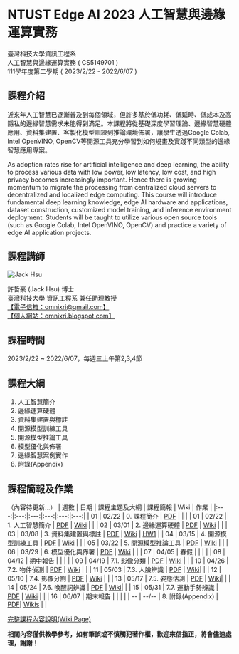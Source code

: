 
# NTUST Edge AI 2023 人工智慧與邊緣運算實務
臺灣科技大學資訊工程系  
人工智慧與邊緣運算實務 ( CS5149701 )  
111學年度第二學期 ( 2023/2/22 - 2022/6/07 )  

## 課程介紹

近來年人工智慧已逐漸普及到每個領域，但許多基於低功耗、低延時、低成本及高隱私的邊緣智慧需求未能得到滿足。本課程將從基礎深度學習理論、邊緣智慧硬體應用、資料集建置、客製化模型訓練到推論環境佈署，讓學生透過Google Colab, Intel OpenVINO, OpenCV等開源工具充分學習到如何規畫及實踐不同類型的邊緣智慧應用專案。  

As adoption rates rise for artificial intelligence and deep learning, the ability to process various data with low power, low latency, low cost, and high privacy becomes increasingly important. Hence there is growing momentum to migrate the processing from centralized cloud servers to decentralized and localized edge computing. This course will introduce fundamental deep learning knowledge, edge AI hardware and applications, dataset construction, customized model training, and  inference environment deployment. Students will be taught to utilize various open source tools (such as Google Colab, Intel OpenVINO, OpenCV) and practice a variety of edge AI application projects.  

## 課程講師
![Jack Hsu](https://1.bp.blogspot.com/-ZnmpktLAa2w/X-qQHv8N0XI/AAAAAAAADFA/AfjqWTikyAkMF2KhxDQW9pHN6r9PSCA7QCLcBGAsYHQ/w200-h200/JackHsu.png)

許哲豪 (Jack Hsu) 博士  
臺灣科技大學 資訊工程系 兼任助理教授  
[【電子信箱：omnixri@gmail.com】](mailto:omnixri@gmail.com)  
[【個人網站：omnixri.blogspot.com】](http://omnixri.blogspot.com)  

## 課程時間
2023/2/22 ~ 2022/6/07，每週三上午第2,3,4節  

## 課程大綱

1. 人工智慧簡介  
2. 邊緣運算硬體  
3. 資料集建置與標註  
4. 開源模型訓練工具  
5. 開源模型推論工具  
6. 模型優化與佈署  
7. 邊緣智慧案例實作  
8. 附錄(Appendix)  

## 課程簡報及作業
（內容待更新...）
| 週數 | 日期 | 課程主題及大綱 | 課程簡報 | Wiki | 作業 | 
|:---:|:---:|:---:|:---:|:---:|:---:|
| 01 | 02/22 | 0. 課程簡介 | [PDF](https://github.com/OmniXRI/NTUST_EdgeAI_2023/blob/main/Ch0_Course/20230222_NTUST_EdgeAI_0_%E8%AA%B2%E7%A8%8B%E7%B0%A1%E4%BB%8B.pdf) | | |
| 01 | 02/22 | 1. 人工智慧簡介 | [PDF](https://github.com/OmniXRI/NTUST_EdgeAI_2023/blob/main/Ch1_Introduction/20230222_NTUST_EdgeAI_1_%E4%BA%BA%E5%B7%A5%E6%99%BA%E6%85%A7%E7%B0%A1%E4%BB%8B.pdf) | [Wiki](https://github.com/OmniXRI/NTUST_EdgeAI_2023/wiki/Ch01_Introduction) | |
| 02 | 03/01 | 2. 邊緣運算硬體 | [PDF](https://github.com/OmniXRI/NTUST_EdgeAI_2023/blob/main/Ch2_Hardware/20220301_NTUST_EdgeAI_2_%E9%82%8A%E7%B7%A3%E9%81%8B%E7%AE%97%E7%A1%AC%E9%AB%94.pdf) | [Wiki](https://github.com/OmniXRI/NTUST_EdgeAI_2023/wiki/Ch02_Hardware) | |
| 03 | 03/08 | 3. 資料集建置與標註 | [PDF](https://github.com/OmniXRI/NTUST_EdgeAI_2023/blob/main/Ch3_Dataset_Annotation/20230308_NTUST_EdgeAI_3_%E8%B3%87%E6%96%99%E9%9B%86%E5%BB%BA%E7%BD%AE%E8%88%87%E6%A8%99%E8%A8%BB.pdf) | [Wiki](https://github.com/OmniXRI/NTUST_EdgeAI_2023/wiki/Ch03_Data_Annotation) | [HW1](https://github.com/OmniXRI/NTUST_EdgeAI_2023/blob/main/Ch3_Dataset_Annotation/20230308_HW1_%E8%B3%87%E6%96%99%E9%9B%86%E5%BB%BA%E7%BD%AE%E8%88%87%E6%A8%99%E8%A8%BB.pdf) |
| 04 | 03/15 | 4. 開源模型訓練工具 | [PDF](https://github.com/OmniXRI/NTUST_EdgeAI_2023/blob/main/Ch4_Training_Tools/20230315_NTUST_EdgeAI_4_%E9%96%8B%E6%BA%90%E6%A8%A1%E5%9E%8B%E8%A8%93%E7%B7%B4%E5%B7%A5%E5%85%B7.pdf) | [Wiki](https://github.com/OmniXRI/NTUST_EdgeAI_2023/wiki/Ch04_Training_Tools) | |
| 05 | 03/22 | 5. 開源模型推論工具 | [PDF](https://github.com/OmniXRI/NTUST_EdgeAI_2023/blob/main/Ch5_Inference_Tools/20230322_NTUST_EdgeAI_5_%E9%96%8B%E6%BA%90%E6%A8%A1%E5%9E%8B%E6%8E%A8%E8%AB%96%E5%B7%A5%E5%85%B7.pdf) | [Wiki](https://github.com/OmniXRI/NTUST_EdgeAI_2023/wiki/Ch05_Inference_Tools) | |
| 06 | 03/29 | 6. 模型優化與佈署 | [PDF](https://github.com/OmniXRI/NTUST_EdgeAI_2023/blob/main/Ch6_Optimization_Deployment/20230329_NTUST_EdgeAI_6_%E9%82%8A%E7%B7%A3%E6%99%BA%E6%85%A7%E5%84%AA%E5%8C%96%E8%88%87%E4%BD%88%E7%BD%B2.pdf) | [Wiki](https://github.com/OmniXRI/NTUST_EdgeAI_2023/wiki/Ch06_Optimization_Deployment) |  |
| 07 | 04/05 | 春假 |  |  |  |
| 08 | 04/12 | 期中報告 |  |  |  |
| 09 | 04/19 | 7.1. 影像分類 | [PDF](https://github.com/OmniXRI/NTUST_EdgeAI_2023/blob/main/Ch7_Implementations/Ch7-1_Image_Classification/20230419_NTUST_EdgeAI_7_1_%E5%BD%B1%E5%83%8F%E5%88%86%E9%A1%9E.pdf) | [Wiki](https://github.com/OmniXRI/NTUST_EdgeAI_2023/wiki/Ch07_Implementations) |   |
| 10 | 04/26 | 7.2. 物件偵測 | [PDF](https://github.com/OmniXRI/NTUST_EdgeAI_2023/blob/main/Ch7_Implementations/Ch7-2_Object_Detection/20230426_NTUST_EdgeAI_7_2_%E7%89%A9%E4%BB%B6%E5%81%B5%E6%B8%AC.pdf) | [Wiki](https://github.com/OmniXRI/NTUST_EdgeAI_2023/wiki/Ch07_Implementations) |  |
| 11 | 05/03 | 7.3. 人臉辨識 | [PDF](https://github.com/OmniXRI/NTUST_EdgeAI_2023/blob/main/Ch7_Implementations/Ch7-3_Face_Recognition/20230503_NTUST_EdgeAI_7_3_%E4%BA%BA%E8%87%89%E8%BE%A8%E8%AD%98.pdf) | [Wiki](https://github.com/OmniXRI/NTUST_EdgeAI_2023/wiki/Ch07_Implementations)| |
| 12 | 05/10 | 7.4. 影像分割 | [PDF](https://github.com/OmniXRI/NTUST_EdgeAI_2023/blob/main/Ch7_Implementations/Ch7-4_Image_Segmentation/20230510_NTUST_EdgeAI_7_4_%E5%BD%B1%E5%83%8F%E5%88%86%E5%89%B2.pdf) | [Wiki](https://github.com/OmniXRI/NTUST_EdgeAI_2023/wiki/Ch07_Implementations) | |
| 13 | 05/17 | 7.5. 姿態估測 | [PDF](https://github.com/OmniXRI/NTUST_EdgeAI_2023/blob/main/Ch7_Implementations/Ch7-5_Pose_Estimation/20230517_NTUST_EdgeAI_7_5_%E5%A7%BF%E6%85%8B%E4%BC%B0%E6%B8%AC.pdf) |  [Wiki](https://github.com/OmniXRI/NTUST_EdgeAI_2023/wiki/Ch07_Implementations)|  |
| 14 | 05/24 | 7.6. 喚醒詞辨識 | [PDF](https://github.com/OmniXRI/NTUST_EdgeAI_2023/blob/main/Ch7_Implementations/Ch7-6_Keyword_Spoting/20230524_NTUST_EdgeAI_7_6_%E5%96%9A%E9%86%92%E8%A9%9E%E8%BE%A8%E8%AD%98.pdf) | [Wiki](https://github.com/OmniXRI/NTUST_EdgeAI_2023/wiki/Ch07_Implementations)| |
| 15 | 05/31 | 7.7. 運動手勢辨識 | [PDF](https://github.com/OmniXRI/NTUST_EdgeAI_2023/blob/main/Ch7_Implementations/Ch7-7_Motion_Gesture/20230531_NTUST_EdgeAI_7_7_%E9%81%8B%E5%8B%95%E6%89%8B%E5%8B%A2%E8%BE%A8%E8%AD%98.pdf) | [Wiki](https://github.com/OmniXRI/NTUST_EdgeAI_2023/wiki/Ch07_Implementations) | |
| 16 | 06/07 | 期末報告 |  |  |  |
| -- | --/-- | 8. 附錄(Appendix) | [PDF](https://github.com/OmniXRI/NTUST_EdgeAI_2023/tree/main/Ch8_Appendix)| [Wikis](https://github.com/OmniXRI/NTUST_EdgeAI_2023/wiki/Ch08_Appendix) | |
  
[完整課程內容說明(Wiki Page)](https://github.com/OmniXRI/NTUST_EdgeAI_2023/wiki)

**相關內容僅供教學參考，如有筆誤或不慎觸犯著作權，歡迎來信指正，將會儘速處理，謝謝！**  
